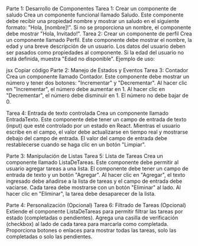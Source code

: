 Parte 1: Desarrollo de Componentes
Tarea 1: Crear un componente de saludo
Crea un componente funcional llamado Saludo.
Este componente debe recibir una propiedad nombre y mostrar un saludo en el siguiente formato: "Hola, [nombre]!".
Si no se proporciona un nombre, el componente debe mostrar "Hola, Invitado!".
Tarea 2: Crear un componente de perfil
Crea un componente llamado Perfil.
Este componente debe mostrar el nombre, la edad y una breve descripción de un usuario.
Los datos del usuario deben ser pasados como propiedades al componente.
Si la edad del usuario no está definida, muestra "Edad no disponible".
Ejemplo de uso:

jsx
Copiar código
<Perfil nombre="Juan" edad={30} descripcion="Desarrollador frontend" />
Parte 2: Manejo de Estados y Eventos
Tarea 3: Contador
Crea un componente llamado Contador.
Este componente debe mostrar un número y tener dos botones: "Incrementar" y "Decrementar".
Al hacer clic en "Incrementar", el número debe aumentar en 1.
Al hacer clic en "Decrementar", el número debe disminuir en 1.
El número no debe bajar de 0.

Tarea 4: Entrada de texto controlada
Crea un componente llamado EntradaTexto.
Este componente debe tener un campo de entrada de texto (input) que esté controlado por un estado en React.
Mientras el usuario escribe en el campo, el valor debe actualizarse en tiempo real y mostrarse debajo del campo de entrada.
El valor del campo de entrada debe restablecerse cuando se haga clic en un botón "Limpiar".

Parte 3: Manipulación de Listas
Tarea 5: Lista de Tareas
Crea un componente llamado ListaDeTareas.
Este componente debe permitir al usuario agregar tareas a una lista.
El componente debe tener un campo de entrada de texto y un botón "Agregar".
Al hacer clic en "Agregar", el texto ingresado debe añadirse a la lista de tareas y el campo de entrada debe vaciarse.
Cada tarea debe mostrarse con un botón "Eliminar" al lado.
Al hacer clic en "Eliminar", la tarea debe desaparecer de la lista.

Parte 4: Personalización (Opcional)
Tarea 6: Filtrado de Tareas (Opcional)
Extiende el componente ListaDeTareas para permitir filtrar las tareas por estado (completadas o pendientes).
Agrega una casilla de verificación (checkbox) al lado de cada tarea para marcarla como completada.
Proporciona botones o enlaces para mostrar todas las tareas, solo las completadas o solo las pendientes.